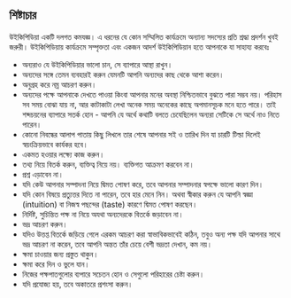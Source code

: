 ## শিষ্টাচার 

উইকিপিডিয়া একটি দলগত কমযজ্ঞ। এ ধরনের যে কোন সম্মিলিত কার্যক্রমে অন্যান্য সদস্যের প্রতি শ্রদ্ধা প্রদর্শন খুবই জরুরী। উইকিপিডিয়ায় কার্যক্রমে সম্পৃক্ততা এবং একজন আদর্শ উইকিপিডিয়ান হতে আপনাকে যা সাহায্য করবেঃ
* অন্যরাও যে উইকিপিডিয়ার ভালো চান, সে ব্যাপারে আস্থা রাখুন। 
* অন্যদের সঙ্গে তেমন ব্যবহারই করুন যেমনটি আপনি অন্যদের কাছ থেকে আশা করেন। 
* অনুগ্রহ করে নম্র আচরণ করুন। 
* অন্যদের পক্ষে আপনাকে দেখতে পাওয়া কিংবা আপনার মনের অবস্থা নিশ্চিতভাবে বুঝতে পারা সম্ভব নয়। পরিহাস সব সময় বোঝা যায় না, আর কাটাকাটা লেখা অনেক সময় অনেকের কাছে অপমানসূচক মনে হতে পারে। তাই শব্দচয়নের ব্যাপারে সতর্ক হোন - আপনি যে অর্থে কথাটি বলতে চেযেছিলেন অন্যরা সেটিকে সে অর্থে নাও নিতে পারেন। 
* কোনো নিবন্ধের আলাপ পাতায় কিছু লিখলে তার শেষে আপনার সই ও তারিখ দিন যা চারটি টিল্ডা দিলেই স্বয়ংক্রিয়ভাবে কার্যকর হবে। 
* একমত হওয়ার লক্ষ্যে কাজ করুন। 
* তথ্য নিয়ে বিতর্ক করুন, ব্যক্তিত্ব নিয়ে নয়। ব্যক্তিগত আক্রমণ করবেন না। 
* প্রশ্ন এড়াবেন না। 
* যদি কেউ আপনার সম্পাদনা নিয়ে দ্বিমত পোষণ করে, তবে আপনার সম্পাদনার স্বপক্ষে ভালো কারণ দিন। 
* যদি কোন বিষয়ে প্রত্যুত্তর দিতে না পারেন, তবে হার মেনে নিন। অথবা স্বীকার করুন যে আপনি স্বজ্ঞা (intuition) বা নিজস্ব পছন্দের (taste) কারণে দ্বিমত পোষণ করছেন। 
* নির্দিষ্ট, সুচিন্তিত পক্ষ না নিয়ে অযথা অন্যদেরকে বিতর্কে জড়াবেন না। 
* ভদ্র আচরণ করুন। 
* যদিও উত্তপ্ত বিতর্কে জড়িয়ে গেলে এরকম আচরণ করা স্বাভাবিকভাবেই কঠিন, তবুও অন্য পক্ষ যদি আপনার সাথে ভদ্র আচরণ না করেন, তবে আপনি অন্তত তাঁর চেয়ে বেশী ভদ্রতা দেখান, কম নয়। 
* ক্ষমা চাওয়ার জন্য প্রস্তুত থাকুন। 
* ক্ষমা করে দিন ও ভুলে যান। 
* নিজের পক্ষপাতগুলোর ব্যপারে সচেতন হোন ও সেগুলো পরিহারের চেষ্টা করুন। 
* যদি প্রযোজ্য হয়, তবে অকাতরে প্রশংসা করুন।